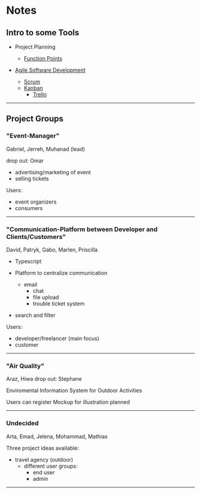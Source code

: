 # Notes

## Intro to some Tools
- Project Planning
  - [Function Points](https://en.wikipedia.org/wiki/Function_point)

- [Agile Software Development](https://en.wikipedia.org/wiki/Agile_software_development)
  - [Scrum](https://en.wikipedia.org/wiki/Scrum_(software_development))
  - [Kanban](https://en.wikipedia.org/wiki/Kanban_(development))
    - [Trello](https://trello.com/)

---

## Project Groups

### "Event-Manager"

  Gabriel, Jerreh, Muhanad (lead)

  drop out: Omar

  - advertising/marketing of event
  - selling tickets

  Users:
  - event organizers
  - consumers

---

### "Communication-Platform between Developer and Clients/Customers"

  David, Patryk, Gabo, Marlen, Priscilla

  - Typescript

  - Platform to centralize communication
    - email
	  - chat
	  - file upload
	  - trouble ticket system
  - search and filter

  Users:
  - developer/freelancer (main focus)
  - customer

---

### "Air Quality"

  Araz, Hiwa
  drop out: Stephane

  Enviromental Information System for Outdoor Activities

  Users can register
  Mockup for illustration planned

---

### Undecided
 Arta, Emad, Jelena, Mohammad, Mathias

 Three project ideas available:
  - travel agency (outdoor)
    - different user groups:
      - end user
      - admin

---

